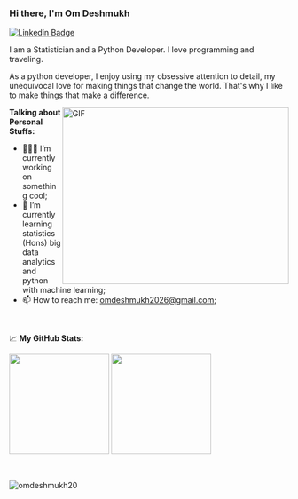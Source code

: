 ### Hi there, I'm <a> Om Deshmukh </a>

[![Linkedin Badge](https://img.shields.io/badge/-LinkedIn-0e76a8?style=flat-square&logo=Linkedin&logoColor=white)](https://www.linkedin.com/in/om-deshmukh-9284948089/)

I am a Statistician and a Python Developer. I love programming and traveling.

As a python developer, I enjoy using my obsessive attention to detail, my unequivocal love for making things that change the world. That's why I like to make things that make a difference.

<img align="right" alt="GIF" src="https://github.com/Gapur/Gapur/blob/master/coding.gif?raw=true" width="408" height="318" />
  

**Talking about Personal Stuffs:**

- 👨🏻‍💻 I’m currently working on something cool;
- 🚀 I’m currently learning statistics (Hons) big data analytics and python with machine learning;
- 📫 How to reach me: omdeshmukh2026@gmail.com;

</br>




📈 **My GitHub Stats:**
<p>
  <img height="180em" src="https://github-readme-stats.vercel.app/api?username=omdeshmukh20&show_icons=true&hide_border=true&&count_private=true&include_all_commits=true" />
  <img height="180em" src="https://github-readme-stats.vercel.app/api/top-langs/?username=omdeshmukh20&exclude_repo=KNN-Image-Classification&show_icons=true&hide_border=true&layout=compact&langs_count=8"/>
</p>

<br><p><img align="center" src="https://github-readme-streak-stats.herokuapp.com/?user=omdeshmukh20&" alt="omdeshmukh20" /></p><br>
